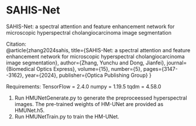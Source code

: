 # SAHIS-Net

SAHIS-Net: a spectral attention and feature enhancement network for microscopic hyperspectral cholangiocarcinoma image segmentation

Citation:  
@article{zhang2024sahis,
  title={SAHIS-Net: a spectral attention and feature enhancement network for microscopic hyperspectral cholangiocarcinoma image segmentation},
  author={Zhang, Yunchu and Dong, Jianfei},
  journal={Biomedical Optics Express},
  volume={15},
  number={5},
  pages={3147--3162},
  year={2024},
  publisher={Optica Publishing Group}
}

Requirements:
TensorFlow = 2.4.0
numpy = 1.19.5
tqdm = 4.58.0

1. Run HMUNetGenerate.py to generate the preproceessed hyperspectral images. The pre-trained weights of HM-UNet are provided as HMUNet.h5.
2. Run HMUNetTrain.py to train the HM-UNet.
